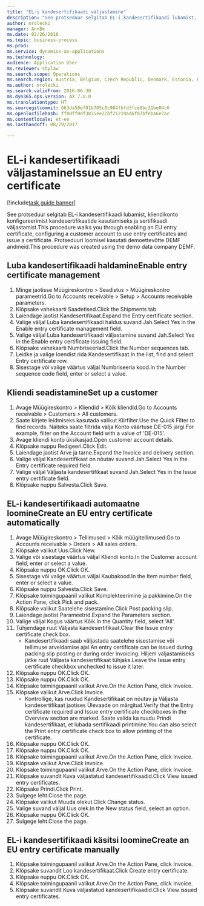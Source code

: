 ```yaml
--- 
title: "EL-i kandesertifikaadi väljastamine"
description: "See protseduur selgitab EL-i kandesertifikaadi lubamist, kliendikonto konfigureerimist kandesertifikaatide kasutamiseks ja sertifikaadi väljastamist."
author: mrolecki
manager: AnnBe
ms.date: 02/26/2016
ms.topic: business-process
ms.prod: 
ms.service: dynamics-ax-applications
ms.technology: 
audience: Application User
ms.reviewer: shylaw
ms.search.scope: Operations
ms.search.region: Austria, Belgium, Czech Republic, Denmark, Estonia, Finland, France, Germany, Hungary, Ireland, Italy, Latvia, Lithuania, Netherlands, Poland, Spain, Sweden, United Kingdom
ms.author: mrolecki
ms.search.validFrom: 2016-06-30
ms.dyn365.ops.version: AX 7.0.0
ms.translationtype: HT
ms.sourcegitcommit: 663da58ef01b705c0c984fbfd3fce8bc31be04c6
ms.openlocfilehash: ff00ff0df3835ee2cbf21219ad6f07bfeba6e7ac
ms.contentlocale: et-ee
ms.lasthandoff: 08/29/2017

---
```

# <a name="issue-an-eu-entry-certificate"></a><span data-ttu-id="9763b-103">EL-i kandesertifikaadi väljastamine</span><span class="sxs-lookup"><span data-stu-id="9763b-103">Issue an EU entry certificate</span></span>

[!include[task guide banner](../../includes/task-guide-banner.md)]

<span data-ttu-id="9763b-104">See protseduur selgitab EL-i kandesertifikaadi lubamist, kliendikonto konfigureerimist kandesertifikaatide kasutamiseks ja sertifikaadi väljastamist.</span><span class="sxs-lookup"><span data-stu-id="9763b-104">This procedure walks you through enabling an EU entry certificate, configuring a customer account to use entry certificates and issue a certificate.</span></span> <span data-ttu-id="9763b-105">Protseduuri loomisel kasutati demoettevõtte DEMF andmeid.</span><span class="sxs-lookup"><span data-stu-id="9763b-105">This procedure was created using the demo data company DEMF.</span></span>


## <a name="enable-entry-certificate-management"></a><span data-ttu-id="9763b-106">Luba kandesertifikaadi haldamine</span><span class="sxs-lookup"><span data-stu-id="9763b-106">Enable entry certificate management</span></span>
1. <span data-ttu-id="9763b-107">Minge jaotisse Müügireskontro > Seadistus > Müügireskontro parameetrid.</span><span class="sxs-lookup"><span data-stu-id="9763b-107">Go to Accounts receivable > Setup > Accounts receivable parameters.</span></span>
2. <span data-ttu-id="9763b-108">Klõpsake vahekaarti Saadetised.</span><span class="sxs-lookup"><span data-stu-id="9763b-108">Click the Shipments tab.</span></span>
3. <span data-ttu-id="9763b-109">Laiendage jaotist Kandesertifikaat.</span><span class="sxs-lookup"><span data-stu-id="9763b-109">Expand the Entry certificate section.</span></span>
4. <span data-ttu-id="9763b-110">Valige väljal Luba kandesertifikaadi haldus suvand Jah.</span><span class="sxs-lookup"><span data-stu-id="9763b-110">Select Yes in the Enable entry certificate management field.</span></span>
5. <span data-ttu-id="9763b-111">Valige väljal Luba kandesertifikaadi väljastamine suvand Jah.</span><span class="sxs-lookup"><span data-stu-id="9763b-111">Select Yes in the Enable entry certificate issuing field.</span></span>
6. <span data-ttu-id="9763b-112">Klõpsake vahekaarti Numbriseeriad.</span><span class="sxs-lookup"><span data-stu-id="9763b-112">Click the Number sequences tab.</span></span>
7. <span data-ttu-id="9763b-113">Leidke ja valige loendist rida Kandesertifikaat.</span><span class="sxs-lookup"><span data-stu-id="9763b-113">In the list, find and select Entry certificate row.</span></span>
8. <span data-ttu-id="9763b-114">Sisestage või valige väärtus väljal Numbriseeria kood.</span><span class="sxs-lookup"><span data-stu-id="9763b-114">In the Number sequence code field, enter or select a value.</span></span>

## <a name="set-up-a-customer"></a><span data-ttu-id="9763b-115">Kliendi seadistamine</span><span class="sxs-lookup"><span data-stu-id="9763b-115">Set up a customer</span></span>
1. <span data-ttu-id="9763b-116">Avage Müügireskontro > Kliendid > Kõik kliendid.</span><span class="sxs-lookup"><span data-stu-id="9763b-116">Go to Accounts receivable > Customers > All customers.</span></span>
2. <span data-ttu-id="9763b-117">Saate kirjete leidmiseks kasutada valikut Kiirfilter.</span><span class="sxs-lookup"><span data-stu-id="9763b-117">Use the Quick Filter to find records.</span></span> <span data-ttu-id="9763b-118">Näiteks saate filtrida välja Konto väärtuse DE-015 järgi.</span><span class="sxs-lookup"><span data-stu-id="9763b-118">For example, filter on the Account field with a value of 'DE-015'.</span></span>
3. <span data-ttu-id="9763b-119">Avage kliendi konto üksikasjad.</span><span class="sxs-lookup"><span data-stu-id="9763b-119">Open customer account details.</span></span>
4. <span data-ttu-id="9763b-120">Klõpsake nuppu Redigeeri.</span><span class="sxs-lookup"><span data-stu-id="9763b-120">Click Edit.</span></span>
5. <span data-ttu-id="9763b-121">Laiendage jaotist Arve ja tarne.</span><span class="sxs-lookup"><span data-stu-id="9763b-121">Expand the Invoice and delivery section.</span></span>
6. <span data-ttu-id="9763b-122">Valige väljal Kandesertifikaat on nõutav suvand Jah.</span><span class="sxs-lookup"><span data-stu-id="9763b-122">Select Yes in the Entry certificate required field.</span></span>
7. <span data-ttu-id="9763b-123">Valige väljal Väljasta kandesertifikaat suvand Jah.</span><span class="sxs-lookup"><span data-stu-id="9763b-123">Select Yes in the Issue entry certificate field.</span></span>
8. <span data-ttu-id="9763b-124">Klõpsake nuppu Salvesta.</span><span class="sxs-lookup"><span data-stu-id="9763b-124">Click Save.</span></span>

## <a name="create-an-eu-entry-certificate-automatically"></a><span data-ttu-id="9763b-125">EL-i kandesertifikaadi automaatne loomine</span><span class="sxs-lookup"><span data-stu-id="9763b-125">Create an EU entry certificate automatically</span></span>
1. <span data-ttu-id="9763b-126">Avage Müügireskontro > Tellimused > Kõik müügitellimused.</span><span class="sxs-lookup"><span data-stu-id="9763b-126">Go to Accounts receivable > Orders > All sales orders.</span></span>
2. <span data-ttu-id="9763b-127">Klõpsake valikut Uus.</span><span class="sxs-lookup"><span data-stu-id="9763b-127">Click New.</span></span>
3. <span data-ttu-id="9763b-128">Valige või sisestage väärtus väljal Kliendi konto.</span><span class="sxs-lookup"><span data-stu-id="9763b-128">In the Customer account field, enter or select a value.</span></span>
4. <span data-ttu-id="9763b-129">Klõpsake nuppu OK.</span><span class="sxs-lookup"><span data-stu-id="9763b-129">Click OK.</span></span>
5. <span data-ttu-id="9763b-130">Sisestage või valige väärtus väljal Kaubakood.</span><span class="sxs-lookup"><span data-stu-id="9763b-130">In the Item number field, enter or select a value.</span></span>
6. <span data-ttu-id="9763b-131">Klõpsake nuppu Salvesta.</span><span class="sxs-lookup"><span data-stu-id="9763b-131">Click Save.</span></span>
7. <span data-ttu-id="9763b-132">Klõpsake toimingupaanil valikut Komplekteerimine ja pakkimine.</span><span class="sxs-lookup"><span data-stu-id="9763b-132">On the Action Pane, click Pick and pack.</span></span>
8. <span data-ttu-id="9763b-133">Klõpsake valikut Saatelehe sisestamine.</span><span class="sxs-lookup"><span data-stu-id="9763b-133">Click Post packing slip.</span></span>
9. <span data-ttu-id="9763b-134">Laiendage jaotist Parameetrid.</span><span class="sxs-lookup"><span data-stu-id="9763b-134">Expand the Parameters section.</span></span>
10. <span data-ttu-id="9763b-135">Valige väljal Kogus väärtus Kõik.</span><span class="sxs-lookup"><span data-stu-id="9763b-135">In the Quantity field, select 'All'.</span></span>
11. <span data-ttu-id="9763b-136">Tühjendage ruut Väljasta kandesertifikaat.</span><span class="sxs-lookup"><span data-stu-id="9763b-136">Clear the Issue entry certificate check box.</span></span>
    * <span data-ttu-id="9763b-137">Kandesertifikaadi saab väljastada saatelehe sisestamise või tellimuse arveldamise ajal.</span><span class="sxs-lookup"><span data-stu-id="9763b-137">An entry certificate can be issued during packing slip posting or during order invoicing.</span></span> <span data-ttu-id="9763b-138">Hiljem väljastamiseks jätke ruut Väljasta kandesertifikaat tühjaks.</span><span class="sxs-lookup"><span data-stu-id="9763b-138">Leave the Issue entry certificate checkbox unchecked to issue it later.</span></span>  
12. <span data-ttu-id="9763b-139">Klõpsake nuppu OK.</span><span class="sxs-lookup"><span data-stu-id="9763b-139">Click OK.</span></span>
13. <span data-ttu-id="9763b-140">Klõpsake nuppu OK.</span><span class="sxs-lookup"><span data-stu-id="9763b-140">Click OK.</span></span>
14. <span data-ttu-id="9763b-141">Klõpsake toimingupaanil valikut Arve.</span><span class="sxs-lookup"><span data-stu-id="9763b-141">On the Action Pane, click Invoice.</span></span>
15. <span data-ttu-id="9763b-142">Klõpsake valikut Arve.</span><span class="sxs-lookup"><span data-stu-id="9763b-142">Click Invoice.</span></span>
    * <span data-ttu-id="9763b-143">Kontrollige, kas ruudud Kandesertifikaat on nõutav ja Väljasta kandesertifikaat jaotises Ülevaade on märgitud.</span><span class="sxs-lookup"><span data-stu-id="9763b-143">Verify that the Entry certificate required and Issue entry certificate checkboxes in the Overview section are marked.</span></span>  <span data-ttu-id="9763b-144">Saate valida ka ruudu Prindi kandesertifikaat, et lubada sertifikaadi printimine.</span><span class="sxs-lookup"><span data-stu-id="9763b-144">You can also select the Print entry certificate check box to allow printing of the certificate.</span></span>  
16. <span data-ttu-id="9763b-145">Klõpsake nuppu OK.</span><span class="sxs-lookup"><span data-stu-id="9763b-145">Click OK.</span></span>
17. <span data-ttu-id="9763b-146">Klõpsake nuppu OK.</span><span class="sxs-lookup"><span data-stu-id="9763b-146">Click OK.</span></span>
18. <span data-ttu-id="9763b-147">Klõpsake toimingupaanil valikut Arve.</span><span class="sxs-lookup"><span data-stu-id="9763b-147">On the Action Pane, click Invoice.</span></span>
19. <span data-ttu-id="9763b-148">Klõpsake valikut Arve.</span><span class="sxs-lookup"><span data-stu-id="9763b-148">Click Invoice.</span></span>
20. <span data-ttu-id="9763b-149">Klõpsake toimingupaanil valikut Arve.</span><span class="sxs-lookup"><span data-stu-id="9763b-149">On the Action Pane, click Invoice.</span></span>
21. <span data-ttu-id="9763b-150">Klõpsake suvandit Kuva väljastatud kandesertifikaadid.</span><span class="sxs-lookup"><span data-stu-id="9763b-150">Click View issued entry certificates.</span></span>
22. <span data-ttu-id="9763b-151">Klõpsake Prindi.</span><span class="sxs-lookup"><span data-stu-id="9763b-151">Click Print.</span></span>
23. <span data-ttu-id="9763b-152">Sulgege leht.</span><span class="sxs-lookup"><span data-stu-id="9763b-152">Close the page.</span></span>
24. <span data-ttu-id="9763b-153">Klõpsake valikut Muuda olekut.</span><span class="sxs-lookup"><span data-stu-id="9763b-153">Click Change status.</span></span>
25. <span data-ttu-id="9763b-154">Valige suvand väljal Uus olek.</span><span class="sxs-lookup"><span data-stu-id="9763b-154">In the New status field, select an option.</span></span>
26. <span data-ttu-id="9763b-155">Klõpsake nuppu OK.</span><span class="sxs-lookup"><span data-stu-id="9763b-155">Click OK.</span></span>
27. <span data-ttu-id="9763b-156">Sulgege leht.</span><span class="sxs-lookup"><span data-stu-id="9763b-156">Close the page.</span></span>

## <a name="create-an-eu-entry-certificate-manually"></a><span data-ttu-id="9763b-157">EL-i kandesertifikaadi käsitsi loomine</span><span class="sxs-lookup"><span data-stu-id="9763b-157">Create an EU entry certificate manually</span></span>
1. <span data-ttu-id="9763b-158">Klõpsake toimingupaanil valikut Arve.</span><span class="sxs-lookup"><span data-stu-id="9763b-158">On the Action Pane, click Invoice.</span></span>
2. <span data-ttu-id="9763b-159">Klõpsake suvandit Loo kandesertifikaat.</span><span class="sxs-lookup"><span data-stu-id="9763b-159">Click Create entry certificate.</span></span>
3. <span data-ttu-id="9763b-160">Klõpsake nuppu OK.</span><span class="sxs-lookup"><span data-stu-id="9763b-160">Click OK.</span></span>
4. <span data-ttu-id="9763b-161">Klõpsake toimingupaanil valikut Arve.</span><span class="sxs-lookup"><span data-stu-id="9763b-161">On the Action Pane, click Invoice.</span></span>
5. <span data-ttu-id="9763b-162">Klõpsake suvandit Kuva väljastatud kandesertifikaadid.</span><span class="sxs-lookup"><span data-stu-id="9763b-162">Click View issued entry certificates.</span></span>


